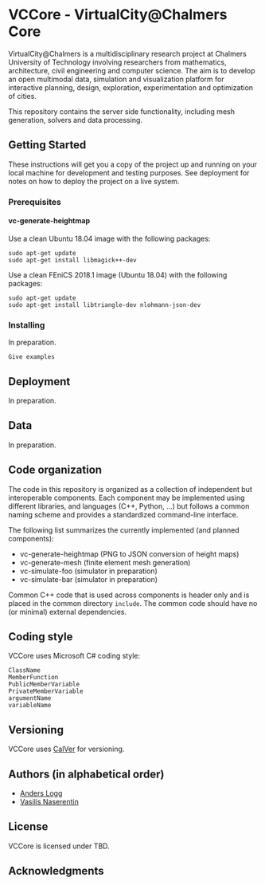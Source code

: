 # VCCore - VirtualCity@Chalmers Core

VirtualCity@Chalmers is a multidisciplinary research project at
Chalmers University of Technology involving researchers from
mathematics, architecture, civil engineering and computer science. The
aim is to develop an open multimodal data, simulation and
visualization platform for interactive planning, design, exploration,
experimentation and optimization of cities.

This repository contains the server side functionality, including
mesh generation, solvers and data processing.

## Getting Started

These instructions will get you a copy of the project up and running on your local machine for development and testing purposes. See deployment for notes on how to deploy the project on a live system.

### Prerequisites

#### vc-generate-heightmap

Use a clean Ubuntu 18.04 image with the following packages:

```
sudo apt-get update
sudo apt-get install libmagick++-dev
```

Use a clean FEniCS 2018.1 image (Ubuntu 18.04) with the following packages:

```
sudo apt-get update
sudo apt-get install libtriangle-dev nlohmann-json-dev
```

### Installing

In preparation.

```
Give examples
```

## Deployment

In preparation.

## Data

In preparation.

## Code organization

The code in this repository is organized as a collection of independent but interoperable components. Each component may be implemented using different libraries, and languages (C++, Python, ...) but follows a common naming scheme and provides a standardized command-line interface.

The following list summarizes the currently implemented (and planned components):

* vc-generate-heightmap (PNG to JSON conversion of height maps)
* vc-generate-mesh      (finite element mesh generation)
* vc-simulate-foo       (simulator in preparation)
* vc-simulate-bar       (simulator in preparation)

Common C++ code that is used across components is header only and is placed in the common directory `include`. The common code should have no (or minimal) external dependencies.

## Coding style

VCCore uses Microsoft C# coding style:

```
ClassName
MemberFunction
PublicMemberVariable
PrivateMemberVariable
argumentName
variableName
```

## Versioning

VCCore uses [CalVer](https://calver.org/) for versioning.

## Authors (in alphabetical order)

* [Anders Logg](http://anders.logg.org)
* [Vasilis Naserentin](https://www.chalmers.se/en/Staff/Pages/vasnas.aspx)

## License

VCCore is licensed under TBD.

## Acknowledgments

